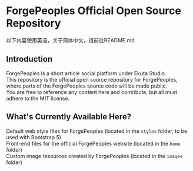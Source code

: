 # ForgePeoples Official Open Source Repository
以下内容使用英语，关于简体中文，请前往README.md

## Introduction
ForgePeoples is a short article social platform under Ekuta Studio.  <br>
This repository is the official open source repository for ForgePeoples, where parts of the ForgePeoples source code will be made public.  <br>
You are free to reference any content here and contribute, but all must adhere to the MIT license.

## What's Currently Available Here?
Default web style files for ForgePeoples (located in the `styles` folder, to be used with Bootstrap 5)<br>
Front-end files for the official ForgePeoples website (located in the `home` folder)<br>
Custom image resources created by ForgePeoples (located in the `images` folder)
